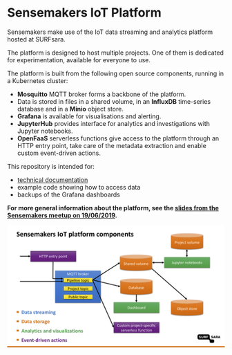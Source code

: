# Sensemakers IoT Platform

Sensemakers make use of the IoT data streaming and analytics platform hosted at SURFsara.

The platform is designed to host multiple projects. One of them is dedicated for experimentation, available for everyone to use.

The platform is built from the following open source components, running in a Kubernetes cluster:
- **Mosquitto** MQTT broker forms a backbone of the platform.
- Data is stored in files in a shared volume, in an **InfluxDB** time-series database and in a **Minio** object store.
- **Grafana** is available for visualisations and alerting.
- **JupyterHub** provides interface for analytics and investigations with Jupyter notebooks.
- **OpenFaaS** serverless functions give access to the platform through an HTTP entry point, take care of the metadata extraction and enable custom event-driven actions.

This repository is intended for:
- [technical documentation](documentation/Sensemakers%20platform.pdf)
- example code showing how to access data
- backups of the Grafana dashboards

**For more general information about the platform, see the [slides from the Sensemakers meetup on 19/06/2019](https://surfdrive.surf.nl/files/index.php/s/h4zsznyea3m8VQI).**

![Platform overview](documentation/sketch-overview.png)
